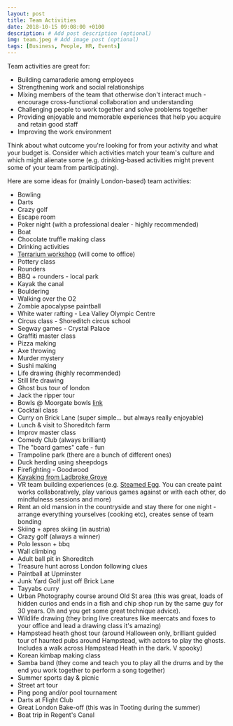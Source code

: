 ```yaml
---
layout: post
title: Team Activities
date: 2018-10-15 09:08:00 +0100
description: # Add post description (optional)
img: team.jpeg # Add image post (optional)
tags: [Business, People, HR, Events]
---
```


Team activities are great for:
* Building camaraderie among employees
* Strengthening work and social relationships
* Mixing members of the team that otherwise don't interact much - encourage cross-functional collaboration and understanding
* Challenging people to work together and solve problems together
* Providing enjoyable and memorable experiences that help you acquire and retain good staff
* Improving the work environment

Think about what outcome you're looking for from your activity and what your budget is. Consider which activities match your team's culture and which might alienate some (e.g. drinking-based activities might prevent some of your team from participating).

Here are some ideas for (mainly London-based) team activities:
- Bowling
- Darts
- Crazy golf
- Escape room
- Poker night (with a professional dealer - highly recommended)
- Boat
- Chocolate truffle making class
- Drinking activities
- [Terrarium workshop](http://londonterrariums.com/) (will come to office)
- Pottery class
- Rounders
- BBQ + rounders - local park
- Kayak the canal
- Bouldering
- Walking over the O2
- Zombie apocalypse paintball
- White water rafting - Lea Valley Olympic Centre
- Circus class - Shoreditch circus school
- Segway games - Crystal Palace
- Graffiti master class
- Pizza making
- Axe throwing
- Murder mystery
- Sushi making
- Life drawing (highly recommended)
- Still life drawing
- Ghost bus tour of london
- Jack the ripper tour
- Bowls @ Moorgate bowls [link](https://www.openplay.co.uk/view/1717/finsbury-square)
- Cocktail class
- Curry on Brick Lane (super simple... but always really enjoyable)
- Lunch & visit to Shoreditch farm
- Improv master class
- Comedy Club (always brilliant)
- The "board games" cafe - fun
- Trampoline park (there are a bunch of different ones)
- Duck herding using sheepdogs
- Firefighting - Goodwood
- [Kayaking from Ladbroke Grove](https://www.google.co.uk/search?client=safari&hl=en-gb&q=Canalside+Centre+London&ludocid=4936904411986747106&ibp=gwp;0,7&lqi=ChprYXlha2luZyBhdCBsYWRicm9rZSBncm92ZRnwFt__qwYkSg&sa=X&ved=2ahUKEwjI4-qu8YfeAhVjKsAKHUTQCNUQvS4wAXoECAoQRQ)
- VR team building experiences (e.g. [Steamed Egg](https://www.steamedegg.io/). You can create paint works collaboratively, play various games against or with each other, do mindfulness sessions and more)
- Rent an old mansion in the countryside and stay there for one night - arrange everything yourselves (cooking etc), creates sense of team bonding
- Skiing + apres skiing (in austria)
- Crazy golf (always a winner)
- Polo lesson + bbq
- Wall climbing
- Adult ball pit in Shoreditch
- Treasure hunt across London following clues
- Paintball at Upminster
- Junk Yard Golf just off Brick Lane
- Tayyabs curry
- Urban Photography course around Old St area (this was great, loads of hidden curios and ends in a fish and chip shop run by the same guy for 30 years. Oh and you get some great technique advice).
- Wildlife drawing (they bring live creatures like meercats and foxes to your office and lead a drawing class it's amazing)
- Hampstead heath ghost tour (around Halloween only, brilliant guided tour of haunted pubs around Hampstead, with actors to play the ghosts. Includes a walk across Hampstead Heath in the dark. V spooky)
- Korean kimbap making class
- Samba band (they come and teach you to play all the drums and by the end you work together to perform a song together)
- Summer sports day & picnic
- Street art tour
- Ping pong and/or pool tournament
- Darts at Flight Club
- Great London Bake-off (this was in Tooting during the summer)
- Boat trip in Regent's Canal
